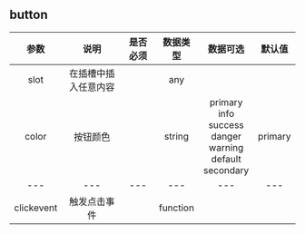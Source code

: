 <!--
 * @Author: Miya
 * @Version: 1.0
 * @Date: 2020-09-13 22:10:15
 * @LastEditors: Miya
 * @LastEditTime: 2020-09-13 22:11:01
 * @Description: 临时说明书
 * @FilePath: /Mermaid-UI/src/components/button/manual.md
-->

## button

|    参数    |         说明         | 是否必须 | 数据类型 |                                数据可选                                 | 默认值  |
| :--------: | :------------------: | :------: | :------: | :---------------------------------------------------------------------: | :-----: |
|    slot    | 在插槽中插入任意内容 |          |   any    |                                                                         |
|   color    |       按钮颜色       |          |  string  | primary<br>info<br>success<br>danger<br>warning<br>default<br>secondary | primary |
|    ---     |         ---          |   ---    |   ---    |                                   ---                                   |   ---   |
| clickevent |     触发点击事件     |          | function |
